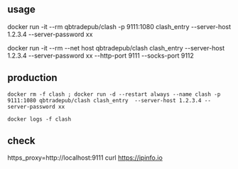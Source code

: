 ## usage
docker run -it --rm qbtradepub/clash -p 9111:1080 clash_entry  --server-host 1.2.3.4 --server-password xx 

docker run -it --rm --net host qbtradepub/clash clash_entry  --server-host 1.2.3.4 --server-password xx --http-port 9111 --socks-port 9112

## production
```shell
docker rm -f clash ; docker run -d --restart always --name clash -p 9111:1080 qbtradepub/clash clash_entry  --server-host 1.2.3.4 --server-password xx

docker logs -f clash
```

## check
https_proxy=http://localhost:9111 curl https://ipinfo.io


